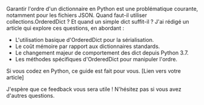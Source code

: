 Garantir l'ordre d'un dictionnaire en Python est une problématique courante, notamment pour les fichiers JSON. Quand faut-il utiliser collections.OrderedDict ? Et quand un simple dict suffit-il ? J'ai rédigé un article qui explore ces questions, en abordant :

- L'utilisation basique d'OrderedDict pour la sérialisation.
- Le coût mémoire par rapport aux dictionnaires standards.
- Le changement majeur de comportement des dict depuis Python 3.7.
- Les méthodes spécifiques d'OrderedDict pour manipuler l'ordre.

Si vous codez en Python, ce guide est fait pour vous.
[Lien vers votre article]

J'espère que ce feedback vous sera utile ! N'hésitez pas si vous avez d'autres questions.
